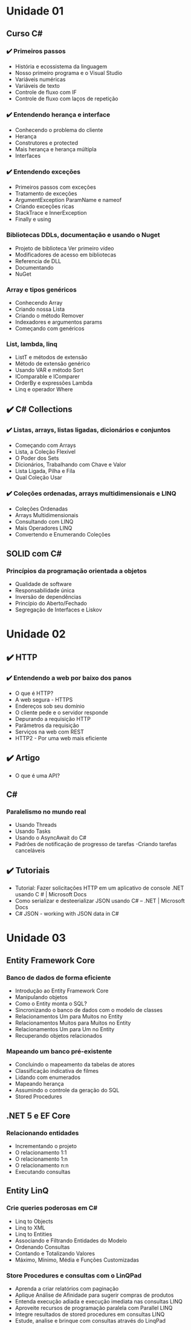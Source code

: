 

# Unidade 01
## Curso C# 
### :heavy_check_mark: Primeiros passos
- História e ecossistema da linguagem 
- Nosso primeiro programa e o Visual Studio
- Variáveis numéricas
- Variáveis de texto
- Controle de fluxo com IF
- Controle de fluxo com laços de repetição

### :heavy_check_mark: Entendendo herança e interface
- Conhecendo o problema do cliente
- Herança
- Construtores e protected
- Mais herança e herança múltipla
- Interfaces

### :heavy_check_mark: Entendendo exceções
- Primeiros passos com exceções
- Tratamento de exceções
- ArgumentException ParamName e nameof
- Criando exceções ricas
- StackTrace e InnerException
- Finally e using

### Bibliotecas DDLs, documentação e usando o Nuget
- Projeto de biblioteca Ver primeiro vídeo
- Modificadores de acesso em bibliotecas
- Referencia de DLL
- Documentando
- NuGet

### Array e tipos genéricos
- Conhecendo Array
- Criando nossa Lista
- Criando o método Remover
- Indexadores e argumentos params
- Começando com genéricos

### List, lambda, linq
- ListT e métodos de extensão 
- Método de extensão genérico
- Usando VAR e método Sort
- IComparable e IComparer
- OrderBy e expressões Lambda
- Linq e operador Where

## :heavy_check_mark: C# Collections 

### :heavy_check_mark: Listas, arrays, listas ligadas, dicionários e conjuntos
- Começando com Arrays 
- Lista, a Coleção Flexível
- O Poder dos Sets
- Dicionários, Trabalhando com Chave e Valor
- Lista Ligada, Pilha e Fila
- Qual Coleção Usar

### :heavy_check_mark: Coleções ordenadas, arrays multidimensionais e LINQ
- Coleções Ordenadas 
- Arrays Multidimensionais
- Consultando com LINQ
- Mais Operadores LINQ
- Convertendo e Enumerando Coleções

## SOLID com C#
### Princípios da programação orientada a objetos
- Qualidade de software
- Responsabilidade única
- Inversão de dependências
- Princípio do Aberto/Fechado
- Segregação de Interfaces e Liskov

# Unidade 02
## :heavy_check_mark: HTTP
### :heavy_check_mark: Entendendo a web por baixo dos panos
- O que é HTTP? 
- A web segura - HTTPS
- Endereços sob seu domínio
- O cliente pede e o servidor responde
- Depurando a requisição HTTP
- Parâmetros da requisição
- Serviços na web com REST
- HTTP2 - Por uma web mais eficiente

## :heavy_check_mark: Artigo
- O que é uma API?

## C#
### Paralelismo no mundo real
- Usando Threads
- Usando Tasks
- Usando o AsyncAwait do C#
- Padrões de notificação de progresso de tarefas
-Criando tarefas canceláveis

## :heavy_check_mark: Tutoriais 
- Tutorial: Fazer solicitações HTTP em um aplicativo de console .NET usando C # | Microsoft Docs
- Como serializar e desteerializar JSON usando C# – .NET | Microsoft Docs
- C# JSON - working with JSON data in C#

# Unidade 03

## Entity Framework Core 
### Banco de dados de forma eficiente
- Introdução ao Entity Framework Core 
- Manipulando objetos
- Como o Entity monta o SQL?
- Sincronizando o banco de dados com o modelo de classes
- Relacionamentos Um para Muitos no Entity
- Relacionamentos Muitos para Muitos no Entity
- Relacionamentos Um para Um no Entity
- Recuperando objetos relacionados

### Mapeando um banco pré-existente
- Concluindo o mapeamento da tabelas de atores 
- Classificação indicativa de filmes
- Lidando com enumerados
- Mapeando herança
- Assumindo o controle da geração do SQL
- Stored Procedures

## .NET 5 e EF Core 
### Relacionando entidades
- Incrementando o projeto 
- O relacionamento 1:1
- O relacionamento 1:n
- O relacionamento n:n
- Executando consultas

## Entity LinQ  
### Crie queries poderosas em C#
- Linq to Objects 
- Linq to XML
- Linq to Entities
- Associando e Filtrando Entidades do Modelo
- Ordenando Consultas
- Contando e Totalizando Valores
- Máximo, Mínimo, Média e Funções Customizadas

### Store Procedures e consultas com o LinQPad
- Aprenda a criar relatórios com paginação 
- Aplique Análise de Afinidade para sugerir compras de produtos
- Entenda execução adiada e execução imediata nas consultas LINQ
- Aproveite recursos de programação paralela com Parallel LINQ
- Integre resultados de stored procedures em consultas LINQ
- Estude, analise e brinque com consultas através do LinqPad
